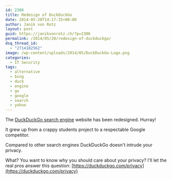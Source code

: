 ```yaml
---
id: 2306
title: Redesign of DuckDuckGo
date: 2014-05-20T14:17:15+00:00
author: Janik von Rotz
layout: post
guid: https://janikvonrotz.ch/?p=2306
permalink: /2014/05/20/redesign-of-duckduckgo/
dsq_thread_id:
  - "2714182562"
image: /wp-content/uploads/2014/05/DuckDuckGo-Logo.png
categories:
  - IT Security
tags:
  - alternative
  - bing
  - duck
  - engine
  - go
  - google
  - search
  - yahoo
---
```

The [DuckDuckGo search engine](https://duckduckgo.com/) website has been redesigned. Hurray!

It grew up from a crappy students project to a respectable Google competitor.

Compared to other search engines DuckDuckGo doesn't intrude your privacy.

What? You want to know why you should care about your privacy?
I'll let the real pros answer this question: [https://duckduckgo.com/privacy](https://duckduckgo.com/privacy)